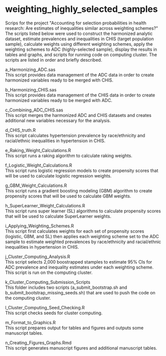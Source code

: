 # weighting_highly_selected_samples

Scrips for the project "Accounting for selection probabilities in health research: Are estimates of inequalities similar across weighting schemes?" The scripts listed below were used to construct the harmonized analytic dataset, estimate prevalences and inequalities in CHIS (target population sample), calculate weights using different weighting schemes, apply the weighting schemes to ADC (highly-selected sample), display the results in tables and graphs, and scripts for running code on computing cluster. The scripts are listed in order and briefly described. 

a_Harmonizing_ADC.sas  
This script provides data management of the ADC data in order to create harmonized variables ready to be merged with CHIS.

b_Harmonizing_CHIS.sas  
This script provides data management of the CHIS data in order to create harmonized variables ready to be merged with ADC.

c_Combining_ADC_CHIS.sas  
This script merges the harmonized ADC and CHIS datasets and creates additional new variables necessary for the analysis.

d_CHIS_truth.R  
This script calculates hypertension prevalence by race/ethnicity and racial/ethnic inequalities in hypertension in CHIS. 

e_Raking_Weight_Calculations.R  
This script runs a raking algorithm to calculate raking weights.

f_Logistic_Weight_Calculations.R  
This script runs logistic regression models to create propensity scores that will be used to calculate logistic regression weights.

g_GBM_Weight_Calculations.R  
This script runs a gradient boosting modeling (GBM) algorithm to create propensity scores that will be used to calculate GBM weights.

h_SuperLearner_Weight_Calculations.R  
This script runs super learner (SL) algorithms to calculate propensity scores that will be used to calculate SuperLearner weights.

i_Applying_Weighting_Schemes.R  
This script first calculates weights for each set of propensity scores (logistic, GBM, and SL) then applies each weighting scheme set to the ADC sample to estimate weighted prevalences by race/ethnicity and racial/ethnic inequalities in hypertension in CHIS.

j_Cluster_Computing_Analysis.R  
This script selects 2,000 boostrapped stamples to estimate 95% CIs for ADC prevalence and inequality estimates under each weighting scheme. This script is run on the computing cluster. 

k_Cluster_Computing_Submission_Scripts   
This folder includes two scripts (a_submit_bootstrap.sh and b_submit_bootstrap_missing_seeds.sh) that are used to push the code on the computing cluster.

l_Cluster_Computing_Seed_Checking.R  
This script checks seeds for cluster computing.

m_Format_to_Graphics.R  
This script prepares output for tables and figures and outputs some manuscript tables. 

n_Creating_Figures_Graphs.Rmd  
This script generates manuscript figures and additional manuscript tables.
